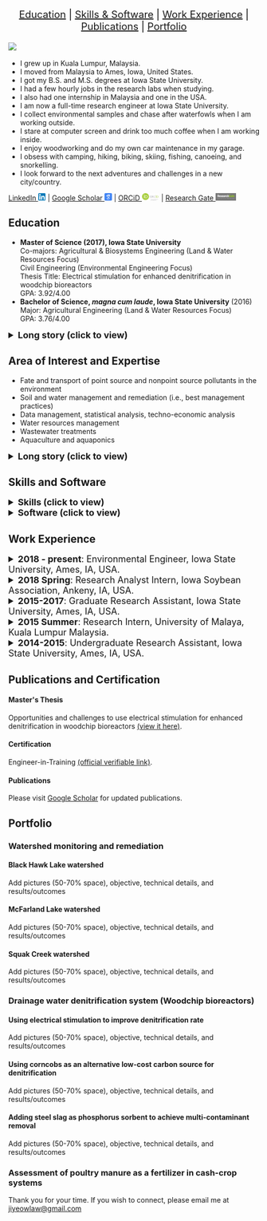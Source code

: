 
<p style="font-size: 20px; color: black; text-align: center;">
  <a href="#education">Education</a> |
  <a href="#skills-and-software">Skills & Software</a> | 
  <a href="#work-experience">Work Experience</a> | 
  <a href="#publications-and-certification">Publications</a> | 
  <a href="#portfolio">Portfolio</a> 
</p>

<kbd>
 <img src="jy_pic.jpg" height="500" /> 
</kbd> <br>

- I grew up in Kuala Lumpur, Malaysia. <br>
- I moved from Malaysia to Ames, Iowa, United States. <br>
- I got my B.S. and M.S. degrees at Iowa State University. <br>
- I had a few hourly jobs in the research labs when studying. <br>
- I also had one internship in Malaysia and one in the USA. <br>
- I am now a full-time research engineer at Iowa State University. <br>
- I collect environmental samples and chase after waterfowls when I am working outside. <br>
- I stare at computer screen and drink too much coffee when I am working inside. <br>
- I enjoy woodworking and do my own car maintenance in my garage. <br>
- I obsess with camping, hiking, biking, skiing, fishing, canoeing, and snorkelling. <br>
- I look forward to the next adventures and challenges in a new city/country. <br>

<a href="https://www.linkedin.com/in/ji-yeow-law-eit-bb040b65/" target="_blank" rel="noopener noreferrer">LinkedIn <img src="linkedin-tb.png" height="15" /></a> |
<a href="https://scholar.google.com/citations?hl=en&user=WJfo4p8AAAAJ" target="_blank" rel="noopener noreferrer">Google Scholar <img src="scholar16-tb.png" height="15" /></a> |
<a href="https://orcid.org/0000-0003-0964-7487" target="_blank" rel="noopener noreferrer">ORCiD <img src="orcid-tb.png" height="15" /></a> |
<a href="https://www.researchgate.net/profile/Ji-Yeow-Law" target="_blank" rel="noopener noreferrer">Research Gate <img src="researchgate-tb.jpeg" height="15" /></a> 

## Education
- __Master of Science (2017), Iowa State University__ <br>
Co-majors: Agricultural & Biosystems Engineering (Land & Water Resources Focus) <br>
Civil Engineering (Environmental Engineering Focus) <br>
Thesis Title: Electrical stimulation for enhanced denitrification in woodchip bioreactors <br>
GPA: 3.92/4.00 <br>
- __Bachelor of Science, _magna cum laude_, Iowa State University__ (2016) <br>
Major: Agricultural Engineering (Land & Water Resources Focus) <br>
GPA: 3.76/4.00 <br>

<details>
  <summary style="font-size: 18px;"><strong>Long story (click to view)</strong></summary>
   
  I received both my M.S. and B.S. degrees from Iowa State University (ISU). I began my undergraduate journey in Agricultural Engineering in 2013, focusing on Land & Water Resources Options. While I worked as an undergraduate research assistant (URA), I was fortunate to gain many hands-on experiences in various research projects. As I expressed my interest in pursuing my own research project, my supervisor (Dr. Michelle Soupir) encouraged and supported me to enroll in the concurrent program. This program allowed me to begin my first year of the M.S. program while completing the senior year of my B.S. degree in September 2015. Later, I graduated with a __B.S. degree in Agricultural Engineering _(magna cum laude)_ with an Agribusiness minor__ in May 2016. In July 2017, I received my __M.S. degree co-majoring in Agricultural & Biosystems Engineering and Civil Engineering__. 
   
 </details>

## Area of Interest and Expertise
- Fate and transport of point source and nonpoint source pollutants in the environment
- Soil and water management and remediation (i.e., best management practices)
- Data management, statistical analysis, techno-economic analysis
- Water resources management
- Wastewater treatments
- Aquaculture and aquaponics

<details>
  <summary style="font-size: 18px;"><strong>Long story (click to view)</strong></summary>

In Iowa, the primary water quality issues (e.g., nutrients, sediment, bacteria impairments) were contributed by intensive agricultural activities. Besides local water quality concerns, pollutant loading from Iowa also has impacted downstream communities environmentally and economically (i.e., the Gulf of Mexico). As an environmental research engineer, as well as a community member who enjoys water recreational activities, I am passionate about improving water quality through best management practices. <br> 

I am interested in environmental monitoring, which studies the fate and transport of point source (e.g., urban) and nonpoint source (e.g., agriculture) pollutants in the environment. Besides identifying the pollutant sources, I also provide strategies to manage or remediate land and water resources using the most cost-effective approaches. <br>

I enjoy a good mix of tasks in the lab, field, and office. In the lab, I design and conduct lab-scale studies that typically serve as proof-of-concept. In the field, I test and demonstrate the scalability and practicability of successful lab experiments. I also help nonprofit, state, and private agencies design and perform field monitoring. When needed, I also help clients to identify suitable best management practices that meet his/her/their soil and water quality goals, landscape characteristics, treatment time, and costs. Finally, in the office, I typically spend my time writing proposals, budgeting, prepare work plans/SOPs, data analysis (e.g., statistics), and writing technical reports and peer-reviewed articles. <br> 

Besides environmental monitoring/treatment in the agroecosystems, I also enjoy working on urban water resources management and treatment. I was first exposed to municipal wastewater treatment during my internship after completing my B.S. degree. During my M.S. program, I declared a co-major in Civil (Environmental focus) Engineering and have taken several urban stormwater and wastewater treatment courses. While I primarily work on agroecosystems projects, I occasionally keep myself updated with urban waste/wastewater management and treatment technologies. <br>

Retiring as a fish farmer is my long-term goal, and I wish to apply my water quality expertise in sustainable aquaculture. Specifically, I aim to improve the production and cost efficiency of aquaculture using recirculating aquaculture and/or aquaponics systems.

</details>

## Skills and Software
<details>
  <summary style="font-size: 18px;"><strong>Skills (click to view)</strong></summary>
 
- Data management and analysis (e.g., statistics)
- Techno-economic analysis
- Computer aided drawing (CAD)
- Hydrology modeling and mapping
- Field survey (e.g., RTK GPS)
- Field sampling (soil and water)
- Field construction and instrumentation (automated water samplers, environmental sensors)
- Lab experimental design and instrumentation
- Project management
- Multilingual (English - primary, Mandarin, Malay)

</details>

<details>
  <summary style="font-size: 18px;"><strong>Software (click to view)</strong></summary>
 
- Data management and analysis
  - MS Excel (VBA programming to manage and analyze simple datasets)
  - Python (to manage and analyze larger datasets)
  - JMP and SAS (statistical software)
  - OriginLab (statistical and graphical software)
- CAD and modeling
  - AutoCAD
  - SolidWorks 
  - ArcGIS

</details>

## Work Experience
<details>
  <summary style="font-size: 18px;"><strong>2018 - present</strong>: Environmental Engineer, Iowa State University, Ames, IA, USA.</summary>

- description 1 <br>
- description 2

</details>

<details>
  <summary style="font-size: 18px;"><strong>2018 Spring</strong>: Research Analyst Intern, Iowa Soybean Association, Ankeny, IA, USA.</summary>

- description 1 <br>
- description 2

</details>

<details>
  <summary style="font-size: 18px;"><strong>2015-2017</strong>: Graduate Research Assistant, Iowa State University, Ames, IA, USA.</summary>

- description 1 <br>
- description 2

</details>

<details>
  <summary style="font-size: 18px;"><strong>2015 Summer</strong>: Research Intern, University of Malaya, Kuala Lumpur Malaysia.</summary>

- description 1 <br>
- description 2

</details>

<details>
  <summary style="font-size: 18px;"><strong>2014-2015</strong>: Undergraduate Research Assistant, Iowa State University, Ames, IA, USA.</summary>

- description 1 <br>
- description 2

</details>

## Publications and Certification
#### Master's Thesis
Opportunities and challenges to use electrical stimulation for enhanced denitrification in woodchip bioreactors <a href="https://doi.org/10.31274/etd-180810-5174" target="_blank" rel="noopener noreferrer">(view it here)</a>.

#### Certification
Engineer-in-Training <a href="https://account.ncees.org/rn/1653761-901097-c6e1990" target="_blank" rel="noopener noreferrer">(official verifiable link)</a>.

#### Publications
Please visit <a href="https://scholar.google.com/citations?hl=en&user=WJfo4p8AAAAJ" target="_blank" rel="noopener noreferrer">Google Scholar</a> for updated publications.

## Portfolio
### Watershed monitoring and remediation
#### Black Hawk Lake watershed
Add pictures (50-70% space), objective, technical details, and results/outcomes

#### McFarland Lake watershed
Add pictures (50-70% space), objective, technical details, and results/outcomes

#### Squak Creek watershed
Add pictures (50-70% space), objective, technical details, and results/outcomes

### Drainage water denitrification system (Woodchip bioreactors)
#### Using electrical stimulation to improve denitrification rate
Add pictures (50-70% space), objective, technical details, and results/outcomes

#### Using corncobs as an alternative low-cost carbon source for denitrification
Add pictures (50-70% space), objective, technical details, and results/outcomes

#### Adding steel slag as phosphorus sorbent to achieve multi-contaminant removal
Add pictures (50-70% space), objective, technical details, and results/outcomes

### Assessment of poultry manure as a fertilizer in cash-crop systems


Thank you for your time. If you wish to connect, please email me at jiyeowlaw@gmail.com
